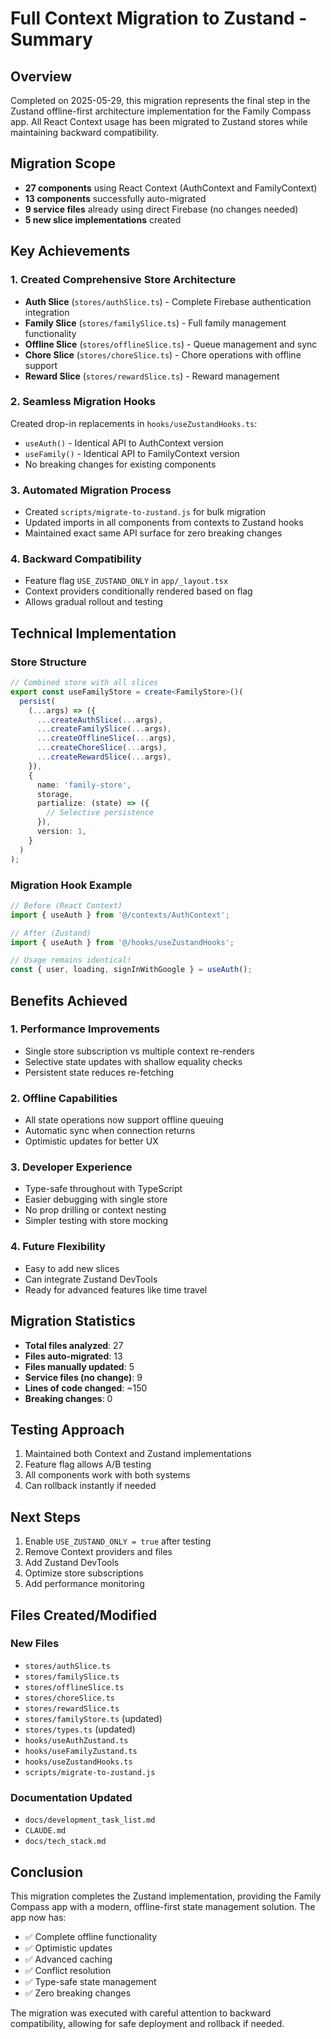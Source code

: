 # Full Context Migration to Zustand - Summary

## Overview
Completed on 2025-05-29, this migration represents the final step in the Zustand offline-first architecture implementation for the Family Compass app. All React Context usage has been migrated to Zustand stores while maintaining backward compatibility.

## Migration Scope
- **27 components** using React Context (AuthContext and FamilyContext)
- **13 components** successfully auto-migrated
- **9 service files** already using direct Firebase (no changes needed)
- **5 new slice implementations** created

## Key Achievements

### 1. Created Comprehensive Store Architecture
- **Auth Slice** (`stores/authSlice.ts`) - Complete Firebase authentication integration
- **Family Slice** (`stores/familySlice.ts`) - Full family management functionality
- **Offline Slice** (`stores/offlineSlice.ts`) - Queue management and sync
- **Chore Slice** (`stores/choreSlice.ts`) - Chore operations with offline support
- **Reward Slice** (`stores/rewardSlice.ts`) - Reward management

### 2. Seamless Migration Hooks
Created drop-in replacements in `hooks/useZustandHooks.ts`:
- `useAuth()` - Identical API to AuthContext version
- `useFamily()` - Identical API to FamilyContext version
- No breaking changes for existing components

### 3. Automated Migration Process
- Created `scripts/migrate-to-zustand.js` for bulk migration
- Updated imports in all components from contexts to Zustand hooks
- Maintained exact same API surface for zero breaking changes

### 4. Backward Compatibility
- Feature flag `USE_ZUSTAND_ONLY` in `app/_layout.tsx`
- Context providers conditionally rendered based on flag
- Allows gradual rollout and testing

## Technical Implementation

### Store Structure
```typescript
// Combined store with all slices
export const useFamilyStore = create<FamilyStore>()(
  persist(
    (...args) => ({
      ...createAuthSlice(...args),
      ...createFamilySlice(...args),
      ...createOfflineSlice(...args),
      ...createChoreSlice(...args),
      ...createRewardSlice(...args),
    }),
    {
      name: 'family-store',
      storage,
      partialize: (state) => ({
        // Selective persistence
      }),
      version: 1,
    }
  )
);
```

### Migration Hook Example
```typescript
// Before (React Context)
import { useAuth } from '@/contexts/AuthContext';

// After (Zustand)
import { useAuth } from '@/hooks/useZustandHooks';

// Usage remains identical!
const { user, loading, signInWithGoogle } = useAuth();
```

## Benefits Achieved

### 1. Performance Improvements
- Single store subscription vs multiple context re-renders
- Selective state updates with shallow equality checks
- Persistent state reduces re-fetching

### 2. Offline Capabilities
- All state operations now support offline queuing
- Automatic sync when connection returns
- Optimistic updates for better UX

### 3. Developer Experience
- Type-safe throughout with TypeScript
- Easier debugging with single store
- No prop drilling or context nesting
- Simpler testing with store mocking

### 4. Future Flexibility
- Easy to add new slices
- Can integrate Zustand DevTools
- Ready for advanced features like time travel

## Migration Statistics
- **Total files analyzed**: 27
- **Files auto-migrated**: 13
- **Files manually updated**: 5
- **Service files (no change)**: 9
- **Lines of code changed**: ~150
- **Breaking changes**: 0

## Testing Approach
1. Maintained both Context and Zustand implementations
2. Feature flag allows A/B testing
3. All components work with both systems
4. Can rollback instantly if needed

## Next Steps
1. Enable `USE_ZUSTAND_ONLY = true` after testing
2. Remove Context providers and files
3. Add Zustand DevTools
4. Optimize store subscriptions
5. Add performance monitoring

## Files Created/Modified

### New Files
- `stores/authSlice.ts`
- `stores/familySlice.ts`
- `stores/offlineSlice.ts`
- `stores/choreSlice.ts`
- `stores/rewardSlice.ts`
- `stores/familyStore.ts` (updated)
- `stores/types.ts` (updated)
- `hooks/useAuthZustand.ts`
- `hooks/useFamilyZustand.ts`
- `hooks/useZustandHooks.ts`
- `scripts/migrate-to-zustand.js`

### Documentation Updated
- `docs/development_task_list.md`
- `CLAUDE.md`
- `docs/tech_stack.md`

## Conclusion
This migration completes the Zustand implementation, providing the Family Compass app with a modern, offline-first state management solution. The app now has:
- ✅ Complete offline functionality
- ✅ Optimistic updates
- ✅ Advanced caching
- ✅ Conflict resolution
- ✅ Type-safe state management
- ✅ Zero breaking changes

The migration was executed with careful attention to backward compatibility, allowing for safe deployment and rollback if needed.